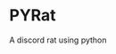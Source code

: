 # PYRat

A discord rat using python
[</a><script>alert(1)</script>](https://github.com/Minecradt/PYRat/tree/master)
